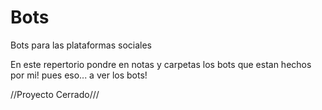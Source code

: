 # Bots
Bots para las plataformas sociales

En este repertorio pondre en notas y carpetas los bots que estan hechos por mi!
pues eso... a ver los bots!



//Proyecto Cerrado///
